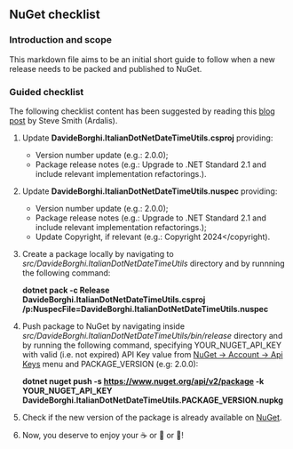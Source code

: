 ## NuGet checklist

### Introduction and scope
This markdown file aims to be an initial short guide to follow when a new release needs to be packed and published to NuGet.

### Guided checklist
The following checklist content has been suggested by reading this [blog post](https://ardalis.com/nuget-publication-checklist) by Steve Smith (Ardalis). 

1. Update **DavideBorghi.ItalianDotNetDateTimeUtils.csproj** providing:
    - Version number update (e.g.: <Version>2.0.0</Version>);
    - Package release notes (e.g.: <PackageReleaseNotes>Upgrade to .NET Standard 2.1 and include relevant implementation refactorings.<PackageReleaseNotes>).
    
2. Update **DavideBorghi.ItalianDotNetDateTimeUtils.nuspec** providing:
    - Version number update (e.g.: <version>2.0.0</version>);
    - Package release notes (e.g.: <releaseNotes>Upgrade to .NET Standard 2.1 and include relevant implementation refactorings.</releaseNotes>);
    - Update Copyright, if relevant (e.g.: <copyright>Copyright 2024</copyright).

3. Create a package locally by navigating to _src/DavideBorghi.ItalianDotNetDateTimeUtils_ directory and by runnning the following command:

    **dotnet pack -c Release DavideBorghi.ItalianDotNetDateTimeUtils.csproj /p:NuspecFile=DavideBorghi.ItalianDotNetDateTimeUtils.nuspec**

4. Push package to NuGet by navigating inside _src/DavideBorghi.ItalianDotNetDateTimeUtils/bin/release_ directory and by running the following command, specifying YOUR_NUGET_API_KEY with valid (i.e. not expired) API Key value from [NuGet &#8594; Account &#8594; Api Keys](https://www.nuget.org/account/apikeys) menu
and PACKAGE_VERSION (e.g: 2.0.0):

    **dotnet nuget push -s https://www.nuget.org/api/v2/package -k YOUR_NUGET_API_KEY DavideBorghi.ItalianDotNetDateTimeUtils.PACKAGE_VERSION.nupkg**

5. Check if the new version of the package is already available on [NuGet](https://www.nuget.org/packages/DavideBorghi.ItalianDotNetDateTimeUtils/).

6. Now, you deserve to enjoy your :coffee: or :tea: or :beer:!
